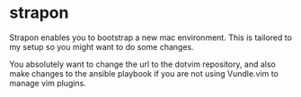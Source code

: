 # strapon

Strapon enables you to bootstrap a new mac environment. 
This is tailored to my setup so you might want to do some changes.

You absolutely want to change the url to the dotvim repository, 
and also make changes to the ansible playbook if you are not using Vundle.vim to manage vim plugins.


